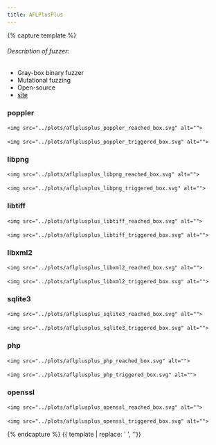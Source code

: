 ```yaml
---
title: AFLPlusPlus
---
```


{% capture template %}

<div>
  <h6>
    Description of fuzzer:
  </h6>
  <ul id="target_list">
      <li>Gray-box binary fuzzer</li>
      <li>Mutational fuzzing</li>
      <li>Open-source</li>
      <li><a href="https://github.com/google/AFL">site</a></li>
  </ul>
</div>
<div id="some_id" class="some_class">
  
  <h3>
    poppler
  </h3>
    
      
    <img src="../plots/aflplusplus_poppler_reached_box.svg" alt="">
      
    <img src="../plots/aflplusplus_poppler_triggered_box.svg" alt="">
      
    
  
  <h3>
    libpng
  </h3>
    
      
    <img src="../plots/aflplusplus_libpng_reached_box.svg" alt="">
      
    <img src="../plots/aflplusplus_libpng_triggered_box.svg" alt="">
      
    
  
  <h3>
    libtiff
  </h3>
    
      
    <img src="../plots/aflplusplus_libtiff_reached_box.svg" alt="">
      
    <img src="../plots/aflplusplus_libtiff_triggered_box.svg" alt="">
      
    
  
  <h3>
    libxml2
  </h3>
    
      
    <img src="../plots/aflplusplus_libxml2_reached_box.svg" alt="">
      
    <img src="../plots/aflplusplus_libxml2_triggered_box.svg" alt="">
      
    
  
  <h3>
    sqlite3
  </h3>
    
      
    <img src="../plots/aflplusplus_sqlite3_reached_box.svg" alt="">
      
    <img src="../plots/aflplusplus_sqlite3_triggered_box.svg" alt="">
      
    
  
  <h3>
    php
  </h3>
    
      
    <img src="../plots/aflplusplus_php_reached_box.svg" alt="">
      
    <img src="../plots/aflplusplus_php_triggered_box.svg" alt="">
      
    
  
  <h3>
    openssl
  </h3>
    
      
    <img src="../plots/aflplusplus_openssl_reached_box.svg" alt="">
      
    <img src="../plots/aflplusplus_openssl_triggered_box.svg" alt="">
      
    
  
</div>

{% endcapture %}
{{ template | replace: '    ', ''}}
